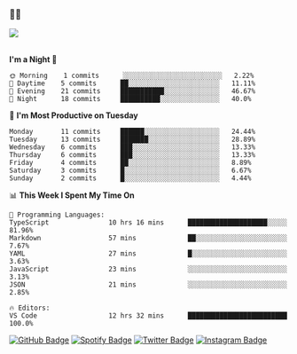 ### 🤙🍺

<a href="https://github-readme-stats.vercel.app/api?username=hzak2xx&count_private=true&show_icons=true&theme=dracula">
  <img align="center" src="https://github-readme-stats.vercel.app/api?username=hzak2xx&count_private=true&show_icons=true&theme=dracula" />
</a>  
</br>
</br>

<!--START_SECTION:waka-->
**I'm a Night 🦉** 

```text
🌞 Morning    1 commits      ░░░░░░░░░░░░░░░░░░░░░░░░░   2.22% 
🌆 Daytime    5 commits      ██░░░░░░░░░░░░░░░░░░░░░░░   11.11% 
🌃 Evening    21 commits     ███████████░░░░░░░░░░░░░░   46.67% 
🌙 Night      18 commits     ██████████░░░░░░░░░░░░░░░   40.0%

```
📅 **I'm Most Productive on Tuesday** 

```text
Monday       11 commits     ██████░░░░░░░░░░░░░░░░░░░   24.44% 
Tuesday      13 commits     ███████░░░░░░░░░░░░░░░░░░   28.89% 
Wednesday    6 commits      ███░░░░░░░░░░░░░░░░░░░░░░   13.33% 
Thursday     6 commits      ███░░░░░░░░░░░░░░░░░░░░░░   13.33% 
Friday       4 commits      ██░░░░░░░░░░░░░░░░░░░░░░░   8.89% 
Saturday     3 commits      █░░░░░░░░░░░░░░░░░░░░░░░░   6.67% 
Sunday       2 commits      █░░░░░░░░░░░░░░░░░░░░░░░░   4.44%

```


📊 **This Week I Spent My Time On** 

```text
💬 Programming Languages: 
TypeScript               10 hrs 16 mins      ████████████████████░░░░░   81.96% 
Markdown                 57 mins             ██░░░░░░░░░░░░░░░░░░░░░░░   7.67% 
YAML                     27 mins             █░░░░░░░░░░░░░░░░░░░░░░░░   3.63% 
JavaScript               23 mins             ░░░░░░░░░░░░░░░░░░░░░░░░░   3.13% 
JSON                     21 mins             ░░░░░░░░░░░░░░░░░░░░░░░░░   2.85%

🔥 Editors: 
VS Code                  12 hrs 32 mins      █████████████████████████   100.0%

```


<!--END_SECTION:waka-->

[![GitHub Badge](https://img.shields.io/badge/GitHub-100000?style=for-the-badge&logo=github&logoColor=white)](https://github.com/hzak2xx)
[![Spotify Badge](https://img.shields.io/badge/Spotify-1ED760?&style=for-the-badge&logo=spotify&logoColor=white)](https://open.spotify.com/user/uf90s6sbbh75a1mt44clkhkvf)
[![Twitter Badge](https://img.shields.io/badge/Twitter-1DA1F2?style=for-the-badge&logo=twitter&logoColor=white)](https://twitter.com/hzak2xx)
[![Instagram Badge](https://img.shields.io/badge/Instagram-E4405F?style=for-the-badge&logo=instagram&logoColor=white)](https://www.instagram.com/hzak2xx/)
